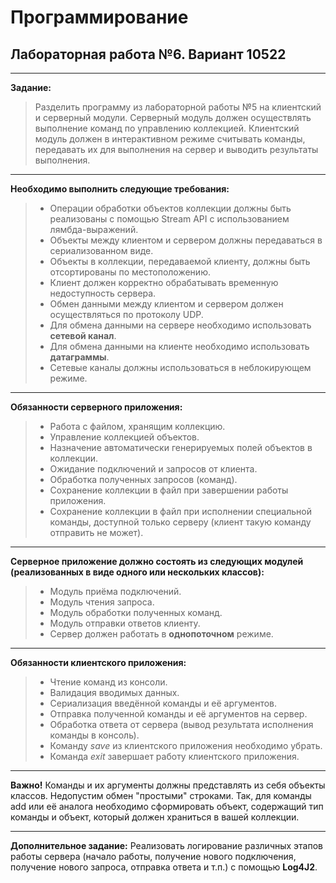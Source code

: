 # Программирование
## Лабораторная работа №6. Вариант 10522

<hr>

**Задание:**

>Разделить программу из лабораторной работы №5 на клиентский и серверный модули. Серверный модуль должен осуществлять выполнение команд по управлению коллекцией. Клиентский модуль должен в интерактивном режиме считывать команды, передавать их для выполнения на сервер и выводить результаты выполнения.

<hr>

**Необходимо выполнить следующие требования:**

> - Операции обработки объектов коллекции должны быть реализованы с помощью Stream API с использованием лямбда-выражений.
> - Объекты между клиентом и сервером должны передаваться в сериализованном виде.
> - Объекты в коллекции, передаваемой клиенту, должны быть отсортированы по местоположению.
> - Клиент должен корректно обрабатывать временную недоступность сервера.
> - Обмен данными между клиентом и сервером должен осуществляться по протоколу UDP.
> - Для обмена данными на сервере необходимо использовать **сетевой канал**.
> - Для обмена данными на клиенте необходимо использовать **датаграммы**.
> - Сетевые каналы должны использоваться в неблокирующем режиме.
<hr>

**Обязанности серверного приложения:**

> - Работа с файлом, хранящим коллекцию.
> - Управление коллекцией объектов.
> - Назначение автоматически генерируемых полей объектов в коллекции.
> - Ожидание подключений и запросов от клиента.
> - Обработка полученных запросов (команд).
> - Сохранение коллекции в файл при завершении работы приложения.
> - Сохранение коллекции в файл при исполнении специальной команды, доступной только серверу (клиент такую команду отправить не может).
<hr>

**Серверное приложение должно состоять из следующих модулей (реализованных в виде одного или нескольких классов):**

> - Модуль приёма подключений.
> - Модуль чтения запроса.
> - Модуль обработки полученных команд.
> - Модуль отправки ответов клиенту.
> - Сервер должен работать в **однопоточном** режиме.
<hr>

**Обязанности клиентского приложения:**

> - Чтение команд из консоли.
> - Валидация вводимых данных.
> - Сериализация введённой команды и её аргументов.
> - Отправка полученной команды и её аргументов на сервер.
> - Обработка ответа от сервера (вывод результата исполнения команды в консоль).
> - Команду _save_ из клиентского приложения необходимо убрать.
> - Команда _exit_ завершает работу клиентского приложения.

<hr>

**Важно!** Команды и их аргументы должны представлять из себя объекты классов. Недопустим обмен "простыми" строками. Так, для команды add или её аналога необходимо сформировать объект, содержащий тип команды и объект, который должен храниться в вашей коллекции.

<hr>

**Дополнительное задание:**
Реализовать логирование различных этапов работы сервера (начало работы, получение нового подключения, получение нового запроса, отправка ответа и т.п.) с помощью **Log4J2**.